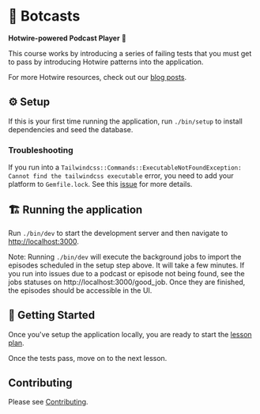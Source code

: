 # 🤖 Botcasts

**Hotwire-powered Podcast Player** 🔌

This course works by introducing a series of failing tests that you must get to
pass by introducing Hotwire patterns into the application.

For more Hotwire resources, check out our [blog posts].

[blog posts]: https://thoughtbot.com/blog/tags/hotwire

## ⚙️  Setup

If this is your first time running the application, run `./bin/setup` to
install dependencies and seed the database.

### Troubleshooting

If you run into a `Tailwindcss::Commands::ExecutableNotFoundException: Cannot find the
tailwindcss executable` error, you need to add your platform to `Gemfile.lock`. See this
[issue] for more details.

[issue]: https://stackoverflow.com/a/70720842

## 🏗 Running the application

Run `./bin/dev` to start the development server and then navigate to
[http://localhost:3000](http://localhost:3000).

Note: Running `./bin/dev` will execute the background jobs to import the
episodes scheduled in the setup step above. It will take a few minutes.
If you run into issues due to a podcast or episode not being
found, see the jobs statuses on http://localhost:3000/good_job.
Once they are finished, the episodes should be accessible in the UI.

## 🚀 Getting Started

Once you've setup the application locally, you are ready to start the [lesson plan][1].

Once the tests pass, move on to the next lesson.

## Contributing

Please see [Contributing](./CONTRIBUTING.md).

[1]: ./lessons/README.md
